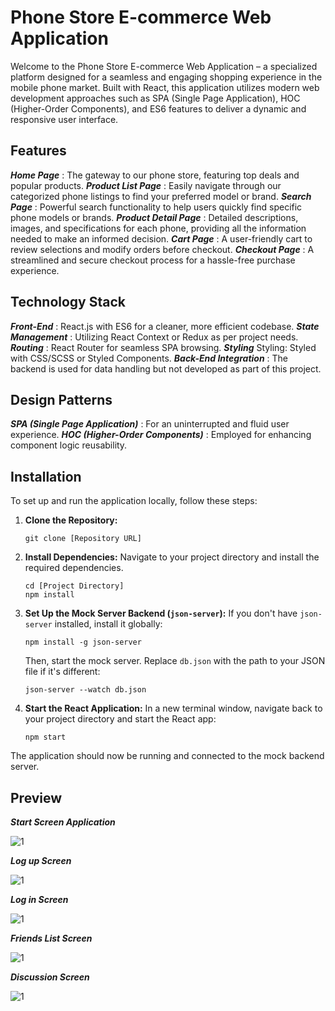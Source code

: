 # Phone Store E-commerce Web Application
Welcome to the Phone Store E-commerce Web Application – a specialized platform designed for a seamless and engaging shopping experience in the mobile phone market. Built with React, this application utilizes modern web development approaches such as SPA (Single Page Application), HOC (Higher-Order Components), and ES6 features to deliver a dynamic and responsive user interface.

## Features

***Home Page*** : The gateway to our phone store, featuring top deals and popular products.
***Product List Page*** : Easily navigate through our categorized phone listings to find your preferred model or brand.
***Search Page*** : Powerful search functionality to help users quickly find specific phone models or brands.
***Product Detail Page*** : Detailed descriptions, images, and specifications for each phone, providing all the information needed to make an informed decision.
***Cart Page*** : A user-friendly cart to review selections and modify orders before checkout.
***Checkout Page*** : A streamlined and secure checkout process for a hassle-free purchase experience.

## Technology Stack

***Front-End*** : React.js with ES6 for a cleaner, more efficient codebase.
***State Management*** : Utilizing React Context or Redux as per project needs.
***Routing*** : React Router for seamless SPA browsing.
***Styling*** Styling: Styled with CSS/SCSS or Styled Components.
***Back-End Integration*** : The backend is used for data handling but not developed as part of this project.


## Design Patterns

***SPA (Single Page Application)*** : For an uninterrupted and fluid user experience.
***HOC (Higher-Order Components)*** : Employed for enhancing component logic reusability.

## Installation

To set up and run the application locally, follow these steps:

1. **Clone the Repository:**
   ```
   git clone [Repository URL]
   ```

2. **Install Dependencies:**
   Navigate to your project directory and install the required dependencies.
   ```
   cd [Project Directory]
   npm install
   ```

3. **Set Up the Mock Server Backend (`json-server`):**
   If you don't have `json-server` installed, install it globally:
   ```
   npm install -g json-server
   ```
   Then, start the mock server. Replace `db.json` with the path to your JSON file if it's different:
   ```
   json-server --watch db.json
   ```

4. **Start the React Application:**
   In a new terminal window, navigate back to your project directory and start the React app:
   ```
   npm start
   ```

The application should now be running and connected to the mock backend server.

## Preview


***Start Screen Application***

![1](https://github.com/Fatma3011/VoiceUp/blob/master/startScreen.PNG)


***Log up Screen***

![1](https://github.com/Fatma3011/VoiceUp/blob/master/logUp.PNG)

***Log in Screen***

![1](https://github.com/Fatma3011/VoiceUp/blob/master/logIn.PNG)

***Friends List Screen***

![1](https://github.com/Fatma3011/VoiceUp/blob/master/listFriends.PNG)

***Discussion Screen***

![1](https://github.com/Fatma3011/VoiceUp/blob/master/Discussion.PNG)
